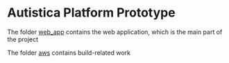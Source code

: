 # Autistica Platform Prototype

The folder [web_app](./web_app) contains the web application, which is the main part of the project

The folder [aws](./aws) contains build-related work
